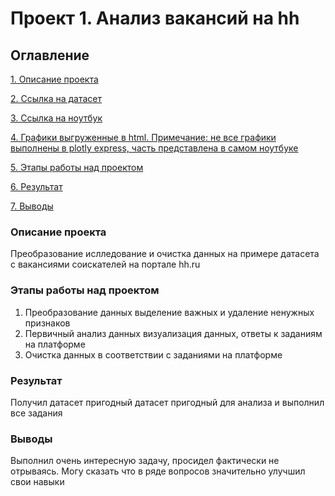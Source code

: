 #  Проект 1. Анализ вакансий на hh

## Оглавление
[1. Описание проекта]()

[2. Ссылка на датасет]()

[3. Ссылка на ноутбук]()

[4. Графики выгруженные в html. Примечание: не все графики выполнены в plotly express, часть представлена в самом ноутбуке]()

[5. Этапы работы над проектом]()

[6. Результат]()

[7. Выводы]()

### Описание проекта
Преобразование ислледование и очистка данных на примере датасета с вакансиями соискателей на портале hh.ru

### Этапы работы над проектом
1. Преобразование данных выделение важных и удаление ненужных признаков
2. Первичный анализ данных визуализация данных, ответы к заданиям на платформе
3. Очистка данных в соответствии с заданиями на платформе

### Результат
Получил датасет пригодный датасет пригодный для анализа и выполнил все задания

### Выводы
Выполнил очень интересную задачу, просидел фактически не отрываясь. Могу сказать что в ряде вопросов значительно улучшил свои навыки 

